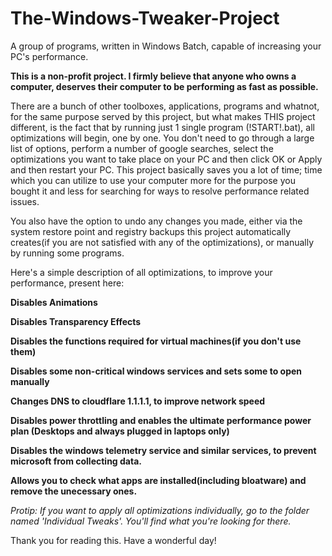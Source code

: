 # The-Windows-Tweaker-Project
A group of programs, written in Windows Batch, capable of increasing your PC's performance. 

**This is a non-profit project. I firmly believe that anyone who owns a computer, deserves their computer to be performing as fast as possible.**

There are a bunch of other toolboxes, applications, programs and whatnot, for the same purpose served by this project, but what makes THIS project different, is the fact that by running just 1 single program (!START!.bat), all optimizations will begin, one by one. You don't need to go through a large list of options, perform a number of google searches, select the optimizations you want to take place on your PC and then click OK or Apply and then restart your PC. This project basically saves you a lot of time; time which you can utilize to use your computer more for the purpose you bought it and less for searching for ways to resolve performance related issues.

You also have the option to undo any changes you made, either via the system restore point and registry backups this project automatically creates(if you are not satisfied with any of the optimizations), or manually by running some programs.

Here's a simple description of all optimizations, to improve your performance, present here:

**Disables Animations**

**Disables Transparency Effects**

**Disables the functions required for virtual machines(if you don't use them)**

**Disables some non-critical windows services and sets some to open manually**

**Changes DNS to cloudflare 1.1.1.1, to improve network speed**

**Disables power throttling and enables the ultimate performance power plan (Desktops and always plugged in laptops only)**

**Disables the windows telemetry service and similar services, to prevent microsoft from collecting data.**

**Allows you to check what apps are installed(including bloatware) and remove the unecessary ones.**

*Protip: If you want to apply all optimizations individually, go to the folder named 'Individual Tweaks'. You'll find what you're looking for there.*


Thank you for reading this. Have a wonderful day! 
